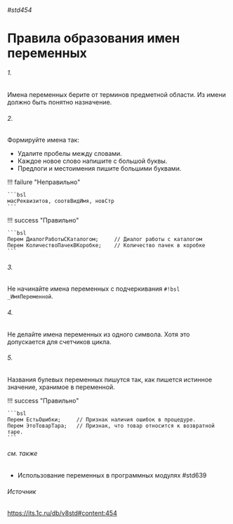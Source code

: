 ###### #std454

# Правила образования имен переменных

###### 1.

Имена переменных берите от терминов предметной области. Из имени должно быть понятно назначение.

###### 2.

Формируйте имена так: 

- Удалите пробелы между словами.
- Каждое новое слово напишите с большой буквы.
- Предлоги и местоимения пишите большими буквами.

!!! failure "Неправильно"

    ```bsl
    масРеквизитов, соотвВидИмя, новСтр
    ```

!!! success "Правильно"

    ```bsl
    Перем ДиалогРаботыСКаталогом;     // Диалог работы с каталогом
    Перем КоличествоПачекВКоробке;    // Количество пачек в коробке
    ```

###### 3.

Не начинайте имена переменных с подчеркивания `#!bsl _ИмяПеременной`.

###### 4.

Не делайте имена переменных из одного символа. Хотя это допускается для счетчиков цикла.

###### 5.

Названия булевых переменных пишутся так, как пишется истинное значение, хранимое в переменной.

!!! success "Правильно"

    ```bsl
    Перем ЕстьОшибки;     // Признак наличия ошибок в процедуре.   
    Перем ЭтоТоварТара;   // Признак, что товар относится к возвратной таре.
    ```

###### см. также

- Использование переменных в программных модулях #std639

###### Источник

https://its.1c.ru/db/v8std#content:454
